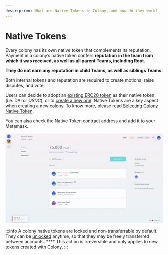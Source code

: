 ```yaml
---
description: What are Native Tokens in Colony, and how do they work?
---
```


# Native Tokens

Every colony has its own native token that complements its reputation. Payment in a colony’s native token confers **reputation** **in the team from which it was received, as well as all parent Teams, including Root.**

**They do not earn any reputation in child Teams, as well as siblings Teams.**

Both internal tokens and reputation are required to create motions, raise disputes, and vote.

Users can decide to adopt an [existing ERC20 token](../creator-forge/quickstart-guide.md#step-2b-using-an-existing-token) as their native token (i.e. DAI or _USDC_), or to [create a new one](../creator-forge/quickstart-guide.md#step-2a-creating-a-new-token). Native Tokens are a key aspect when creating a new colony. To know more, please read [Selecting Colony Native Token](../creator-forge/native-tokens.md).

You can also check the Native Token contract address and add it to your Metamask.

![](../assets/AddTokenMetamask.gif)

:::info
A colony native tokens are locked and non-transferrable by default. They can be [unlocked](../manage-funds/unlock-token.md) anytime, so that they may be freely transferred between accounts. **** This action is irreversible and only applies to new tokens created with Colony.
:::
